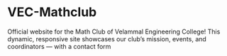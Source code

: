 # VEC-Mathclub
Official website for the Math Club of Velammal Engineering College! This dynamic, responsive site showcases our club’s mission, events, and coordinators — with a contact form
